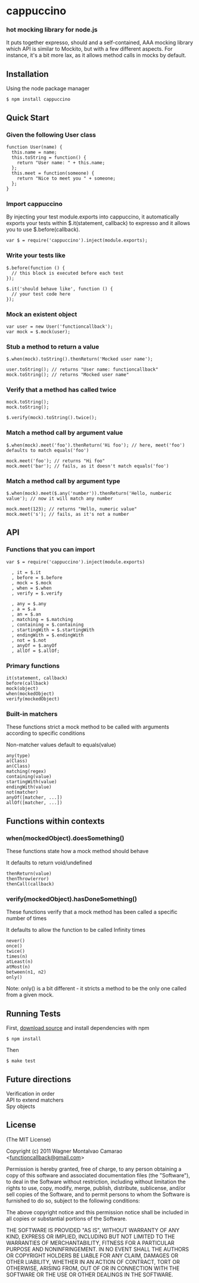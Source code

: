 # cappuccino

### hot mocking library for node.js

  It puts together expresso, should and a self-contained, AAA mocking library which API is similar to Mockito, but with a few different aspects. For instance, it's a bit more lax, as it allows method calls in mocks by default.

## Installation

Using the node package manager

    $ npm install cappuccino

## Quick Start

### Given the following User class

    function User(name) {
      this.name = name;
      this.toString = function() {
        return "User name: " + this.name;
      };
      this.meet = function(someone) {
        return "Nice to meet you " + someone;
      };
    }

### Import cappuccino

  By injecting your test module.exports into cappuccino, it automatically exports your tests within $.it(statement, callback) to expresso and it allows you to use $.before(callback).

    var $ = require('cappuccino').inject(module.exports);

### Write your tests like

    $.before(function () {
      // this block is executed before each test
    });

    $.it('should behave like', function () {
      // your test code here
    });

### Mock an existent object

    var user = new User('functioncallback');
    var mock = $.mock(user);

### Stub a method to return a value

    $.when(mock).toString().thenReturn('Mocked user name');

    user.toString(); // returns "User name: functioncallback"
    mock.toString(); // returns "Mocked user name"

### Verify that a method has called twice

    mock.toString();
    mock.toString();

    $.verify(mock).toString().twice();

### Match a method call by argument value

    $.when(mock).meet('foo').thenReturn('Hi foo'); // here, meet('foo') defaults to match equals('foo')

    mock.meet('foo'); // returns "Hi foo"
    mock.meet('bar'); // fails, as it doesn't match equals('foo')

### Match a method call by argument type

    $.when(mock).meet($.any('number')).thenReturn('Hello, numberic value'); // now it will match any number

    mock.meet(123); // returns "Hello, numeric value"
    mock.meet('s'); // fails, as it's not a number

## API

### Functions that you can import

    var $ = require('cappuccino').inject(module.exports)

      , it = $.it
      , before = $.before
      , mock = $.mock
      , when = $.when
      , verify = $.verify

      , any = $.any
      , a = $.a
      , an = $.an
      , matching = $.matching
      , containing = $.containing
      , startingWith = $.startingWith
      , endingWith = $.endingWith
      , not = $.not
      , anyOf = $.anyOf
      , allOf = $.allOf;

### Primary functions

    it(statement, callback)
    before(callback)
    mock(object)
    when(mockedObject)
    verify(mockedObject)

### Built-in matchers

  These functions strict a mock method to be called with arguments according to specific conditions

  Non-matcher values default to equals(value)

    any(type)
    a(Class)
    an(Class)
    matching(regex)
    containing(value)
    startingWith(value)
    endingWith(value)
    not(matcher)
    anyOf([matcher, ...])
    allOf([matcher, ...])

## Functions within contexts

### when(mockedObject).doesSomething()

  These functions state how a mock method should behave

  It defaults to return void/undefined

    thenReturn(value)
    thenThrow(error)
    thenCall(callback)

### verify(mockedObject).hasDoneSomething()

  These functions verify that a mock method has been called a specific number of times

  It defaults to allow the function to be called Infinity times

    never()
    once()
    twice()
    times(n)
    atLeast(n)
    atMost(n)
    between(n1, n2)
    only()

  Note: only() is a bit different - it stricts a method to be the only one called from a given mock.

## Running Tests

  First, [download source](https://github.com/functioncallback/cappuccino/tarball/master) and install dependencies with npm

    $ npm install

  Then

    $ make test

## Future directions

  Verification in order<br>
  API to extend matchers<br>
  Spy objects<br>

## License

  (The MIT License)

  Copyright (c) 2011 Wagner Montalvao Camarao &lt;functioncallback@gmail.com&gt;

  Permission is hereby granted, free of charge, to any person obtaining
  a copy of this software and associated documentation files (the "Software"),
  to deal in the Software without restriction, including without limitation
  the rights to use, copy, modify, merge, publish, distribute, sublicense,
  and/or sell copies of the Software, and to permit persons to whom the
  Software is furnished to do so, subject to the following conditions:

  The above copyright notice and this permission notice shall be included
  in all copies or substantial portions of the Software.

  THE SOFTWARE IS PROVIDED "AS IS", WITHOUT WARRANTY OF ANY KIND, EXPRESS
  OR IMPLIED, INCLUDING BUT NOT LIMITED TO THE WARRANTIES OF MERCHANTABILITY,
  FITNESS FOR A PARTICULAR PURPOSE AND NONINFRINGEMENT. IN NO EVENT SHALL
  THE AUTHORS OR COPYRIGHT HOLDERS BE LIABLE FOR ANY CLAIM, DAMAGES OR
  OTHER LIABILITY, WHETHER IN AN ACTION OF CONTRACT, TORT OR OTHERWISE,
  ARISING FROM, OUT OF OR IN CONNECTION WITH THE SOFTWARE OR THE USE
  OR OTHER DEALINGS IN THE SOFTWARE.
